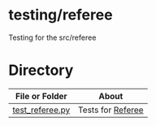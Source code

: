 # testing/referee

Testing for the src/referee


# Directory
|   File or Folder | About |
|   ---            | ---   |
| [test_referee.py](./test_referee.py) | Tests for [Referee](../../src/referee/referee.py) |